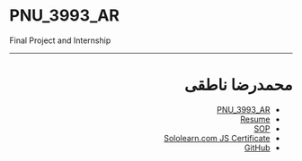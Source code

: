 # PNU_3993_AR
Final Project and Internship

<div dir="rtl">

---------

# محمدرضا ناطقی
- [PNU_3993_AR](https://github.com/Nateghi7/PNU_3993_AR)
- [Resume](https://forughiamir.github.io/) 
- [SOP](https://forughiamir.github.io/SOP/)
- [Sololearn.com JS Certificate](https://github.com/Nateghi7/JavaScript-Certification/blob/main/Cert-SoloLearn-JS.png)
- [GitHub](https://github.com/Nateghi7)
